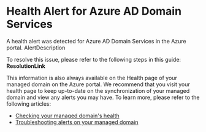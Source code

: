<properties
	pageTitle="Domain Services Health Alerts"
	description="Azure AD Domain Services"
	infoBubbleText="See details on the right"
  service="microsoft.aad"
	resource="Microsoft_AAD_DomainServices"
	authors="jicha"
	displayOrder="1"
	articleId="DomainServices_HealthAlert"
	diagnosticScenario="DomainServicesHealthAlert"
	selfHelpType="diagnostics"
	supportTopicIds="Azure AD Domain Services"
	resourceTags=""
	productPesIds=""
	cloudEnvironments="public"
/>

# Health Alert for Azure AD Domain Services

A health alert was detected for Azure AD Domain Services in the Azure portal. <!--$AlertDescription-->AlertDescription<!--/$AlertDescription-->

To resolve this issue, please refer to the following steps in this guide: **<!--$ResolutionLink-->ResolutionLink<!--/$ResolutionLink-->**

This information is also always available on the Health page of your managed domain on the Azure portal. We recommend that you visit your health page to keep up-to-date on the synchronization of your managed domain and view any alerts you may have. To learn more, please refer to the following articles:

* [Checking your managed domain's health](https://aka.ms/aadds-health)
* [Troubleshooting alerts on your managed domain](https://aka.ms/aadds-alerts)
